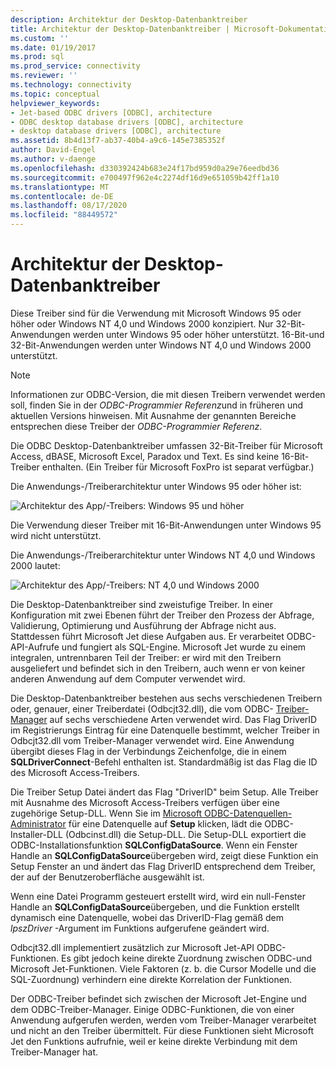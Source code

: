 ```yaml
---
description: Architektur der Desktop-Datenbanktreiber
title: Architektur der Desktop-Datenbanktreiber | Microsoft-Dokumentation
ms.custom: ''
ms.date: 01/19/2017
ms.prod: sql
ms.prod_service: connectivity
ms.reviewer: ''
ms.technology: connectivity
ms.topic: conceptual
helpviewer_keywords:
- Jet-based ODBC drivers [ODBC], architecture
- ODBC desktop database drivers [ODBC], architecture
- desktop database drivers [ODBC], architecture
ms.assetid: 8b4d13f7-ab37-40b4-a9c6-145e7385352f
author: David-Engel
ms.author: v-daenge
ms.openlocfilehash: d330392424b683e24f17bd959d0a29e76eedbd36
ms.sourcegitcommit: e700497f962e4c2274df16d9e651059b42ff1a10
ms.translationtype: MT
ms.contentlocale: de-DE
ms.lasthandoff: 08/17/2020
ms.locfileid: "88449572"
---
```

# <a name="desktop-database-drivers-architecture"></a>Architektur der Desktop-Datenbanktreiber
Diese Treiber sind für die Verwendung mit Microsoft Windows 95 oder höher oder Windows NT 4,0 und Windows 2000 konzipiert. Nur 32-Bit-Anwendungen werden unter Windows 95 oder höher unterstützt. 16-Bit-und 32-Bit-Anwendungen werden unter Windows NT 4,0 und Windows 2000 unterstützt.  
  
> [!NOTE]  
>  Informationen zur ODBC-Version, die mit diesen Treibern verwendet werden soll, finden Sie in der *ODBC-Programmier Referenz*und in früheren und aktuellen Versions hinweisen. Mit Ausnahme der genannten Bereiche entsprechen diese Treiber der *ODBC-Programmier Referenz*.  
  
 Die ODBC Desktop-Datenbanktreiber umfassen 32-Bit-Treiber für Microsoft Access, dBASE, Microsoft Excel, Paradox und Text. Es sind keine 16-Bit-Treiber enthalten. (Ein Treiber für Microsoft FoxPro ist separat verfügbar.)  
  
 Die Anwendungs-/Treiberarchitektur unter Windows 95 oder höher ist:  
  
 ![Architektur des App&#47;-Treibers: Windows 95 und höher](../../odbc/microsoft/media/odbcjetarch1.gif "ODBCJetArch1")  
  
 Die Verwendung dieser Treiber mit 16-Bit-Anwendungen unter Windows 95 wird nicht unterstützt.  
  
 Die Anwendungs-/Treiberarchitektur unter Windows NT 4,0 und Windows 2000 lautet:  
  
 ![Architektur des App&#47;-Treibers: NT 4,0 und Windows 2000](../../odbc/microsoft/media/odbcjetarch2.gif "ODBCJetArch2")  
  
 Die Desktop-Datenbanktreiber sind zweistufige Treiber. In einer Konfiguration mit zwei Ebenen führt der Treiber den Prozess der Abfrage, Validierung, Optimierung und Ausführung der Abfrage nicht aus. Stattdessen führt Microsoft Jet diese Aufgaben aus. Er verarbeitet ODBC-API-Aufrufe und fungiert als SQL-Engine. Microsoft Jet wurde zu einem integralen, untrennbaren Teil der Treiber: er wird mit den Treibern ausgeliefert und befindet sich in den Treibern, auch wenn er von keiner anderen Anwendung auf dem Computer verwendet wird.  
  
 Die Desktop-Datenbanktreiber bestehen aus sechs verschiedenen Treibern oder, genauer, einer Treiberdatei (Odbcjt32.dll), die vom ODBC- [Treiber-Manager](../../odbc/reference/the-driver-manager.md) auf sechs verschiedene Arten verwendet wird. Das Flag DriverID im Registrierungs Eintrag für eine Datenquelle bestimmt, welcher Treiber in Odbcjt32.dll vom Treiber-Manager verwendet wird. Eine Anwendung übergibt dieses Flag in der Verbindungs Zeichenfolge, die in einem **SQLDriverConnect**-Befehl enthalten ist. Standardmäßig ist das Flag die ID des Microsoft Access-Treibers.  
  
 Die Treiber Setup Datei ändert das Flag "DriverID" beim Setup. Alle Treiber mit Ausnahme des Microsoft Access-Treibers verfügen über eine zugehörige Setup-DLL. Wenn Sie im [Microsoft ODBC-Datenquellen-Administrator](../../odbc/admin/odbc-data-source-administrator.md) für eine Datenquelle auf **Setup** klicken, lädt die ODBC-Installer-DLL (Odbcinst.dll) die Setup-DLL. Die Setup-DLL exportiert die ODBC-Installationsfunktion **SQLConfigDataSource**. Wenn ein Fenster Handle an **SQLConfigDataSource**übergeben wird, zeigt diese Funktion ein Setup Fenster an und ändert das Flag DriverID entsprechend dem Treiber, der auf der Benutzeroberfläche ausgewählt ist.  
  
 Wenn eine Datei Programm gesteuert erstellt wird, wird ein null-Fenster Handle an **SQLConfigDataSource**übergeben, und die Funktion erstellt dynamisch eine Datenquelle, wobei das DriverID-Flag gemäß dem *lpszDriver* -Argument im Funktions aufgerufene geändert wird.  
  
 Odbcjt32.dll implementiert zusätzlich zur Microsoft Jet-API ODBC-Funktionen. Es gibt jedoch keine direkte Zuordnung zwischen ODBC-und Microsoft Jet-Funktionen. Viele Faktoren (z. b. die Cursor Modelle und die SQL-Zuordnung) verhindern eine direkte Korrelation der Funktionen.  
  
 Der ODBC-Treiber befindet sich zwischen der Microsoft Jet-Engine und dem ODBC-Treiber-Manager. Einige ODBC-Funktionen, die von einer Anwendung aufgerufen werden, werden vom Treiber-Manager verarbeitet und nicht an den Treiber übermittelt. Für diese Funktionen sieht Microsoft Jet den Funktions aufrufnie, weil er keine direkte Verbindung mit dem Treiber-Manager hat.

